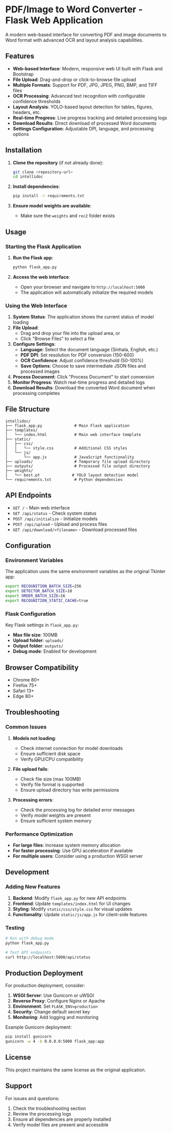 # PDF/Image to Word Converter - Flask Web Application

A modern web-based interface for converting PDF and image documents to Word format with advanced OCR and layout analysis capabilities.

## Features

- **Web-based Interface**: Modern, responsive web UI built with Flask and Bootstrap
- **File Upload**: Drag-and-drop or click-to-browse file upload
- **Multiple Formats**: Support for PDF, JPG, JPEG, PNG, BMP, and TIFF files
- **OCR Processing**: Advanced text recognition with configurable confidence thresholds
- **Layout Analysis**: YOLO-based layout detection for tables, figures, headers, etc.
- **Real-time Progress**: Live progress tracking and detailed processing logs
- **Download Results**: Direct download of processed Word documents
- **Settings Configuration**: Adjustable DPI, language, and processing options

## Installation

1. **Clone the repository** (if not already done):
   ```bash
   git clone <repository-url>
   cd intellidoc
   ```

2. **Install dependencies**:
   ```bash
   pip install -r requirements.txt
   ```

3. **Ensure model weights are available**:
   - Make sure the `weights` and `rec2` folder exists

## Usage

### Starting the Flask Application

1. **Run the Flask app**:
   ```bash
   python flask_app.py
   ```

2. **Access the web interface**:
   - Open your browser and navigate to `http://localhost:5000`
   - The application will automatically initialize the required models

### Using the Web Interface

1. **System Status**: The application shows the current status of model loading
2. **File Upload**: 
   - Drag and drop your file into the upload area, or
   - Click "Browse Files" to select a file
3. **Configure Settings**:
   - **Language**: Select the document language (Sinhala, English, etc.)
   - **PDF DPI**: Set resolution for PDF conversion (150-600)
   - **OCR Confidence**: Adjust confidence threshold (50-100%)
   - **Save Options**: Choose to save intermediate JSON files and processed images
4. **Process Document**: Click "Process Document" to start conversion
5. **Monitor Progress**: Watch real-time progress and detailed logs
6. **Download Results**: Download the converted Word document when processing completes

## File Structure

```
intellidoc/
├── flask_app.py              # Main Flask application
├── templates/
│   └── index.html            # Main web interface template
├── static/
│   ├── css/
│   │   └── style.css         # Additional CSS styles
│   └── js/
│       └── app.js            # JavaScript functionality
├── uploads/                  # Temporary file upload directory
├── outputs/                  # Processed file output directory
├── weights/
│   └── best.pt              # YOLO layout detection model
└── requirements.txt          # Python dependencies
```

## API Endpoints

- `GET /` - Main web interface
- `GET /api/status` - Check system status
- `POST /api/initialize` - Initialize models
- `POST /api/upload` - Upload and process files
- `GET /api/download/<filename>` - Download processed files

## Configuration

### Environment Variables

The application uses the same environment variables as the original Tkinter app:

```bash
export RECOGNITION_BATCH_SIZE=256
export DETECTOR_BATCH_SIZE=18
export ORDER_BATCH_SIZE=16
export RECOGNITION_STATIC_CACHE=true
```

### Flask Configuration

Key Flask settings in `flask_app.py`:

- **Max file size**: 100MB
- **Upload folder**: `uploads/`
- **Output folder**: `outputs/`
- **Debug mode**: Enabled for development

## Browser Compatibility

- Chrome 80+
- Firefox 75+
- Safari 13+
- Edge 80+

## Troubleshooting

### Common Issues

1. **Models not loading**:
   - Check internet connection for model downloads
   - Ensure sufficient disk space
   - Verify GPU/CPU compatibility

2. **File upload fails**:
   - Check file size (max 100MB)
   - Verify file format is supported
   - Ensure upload directory has write permissions

3. **Processing errors**:
   - Check the processing log for detailed error messages
   - Verify model weights are present
   - Ensure sufficient system memory

### Performance Optimization

- **For large files**: Increase system memory allocation
- **For faster processing**: Use GPU acceleration if available
- **For multiple users**: Consider using a production WSGI server

## Development

### Adding New Features

1. **Backend**: Modify `flask_app.py` for new API endpoints
2. **Frontend**: Update `templates/index.html` for UI changes
3. **Styling**: Modify `static/css/style.css` for visual updates
4. **Functionality**: Update `static/js/app.js` for client-side features

### Testing

```bash
# Run with debug mode
python flask_app.py

# Test API endpoints
curl http://localhost:5000/api/status
```

## Production Deployment

For production deployment, consider:

1. **WSGI Server**: Use Gunicorn or uWSGI
2. **Reverse Proxy**: Configure Nginx or Apache
3. **Environment**: Set `FLASK_ENV=production`
4. **Security**: Change default secret key
5. **Monitoring**: Add logging and monitoring

Example Gunicorn deployment:
```bash
pip install gunicorn
gunicorn -w 4 -b 0.0.0.0:5000 flask_app:app
```

## License

This project maintains the same license as the original application.

## Support

For issues and questions:
1. Check the troubleshooting section
2. Review the processing logs
3. Ensure all dependencies are properly installed
4. Verify model files are present and accessible 